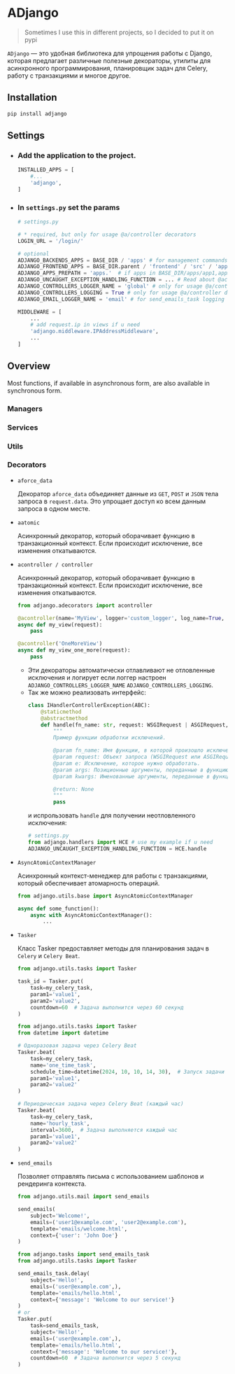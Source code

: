 # ADjango 

> Sometimes I use this in different projects, so I decided to put it on pypi

`ADjango` — это удобная библиотека для упрощения работы с Django, которая предлагает различные полезные декораторы, утилиты для асинхронного программирования, планировщик задач для Celery, работу с транзакциями и многое другое.

## Installation
```bash
pip install adjango
```

## Settings

* ### Add the application to the project.
    ```python
    INSTALLED_APPS = [
        #...
        'adjango',
    ]
    ```
* ### In `settings.py` set the params
    ```python
    # settings.py
  
    # * required, but only for usage @a/controller decorators
    LOGIN_URL = '/login/' 
  
    # optional
    ADJANGO_BACKENDS_APPS = BASE_DIR / 'apps' # for management commands
    ADJANGO_FRONTEND_APPS = BASE_DIR.parent / 'frontend' / 'src' / 'apps' # for management commands
    ADJANGO_APPS_PREPATH = 'apps.'  # if apps in BASE_DIR/apps/app1,app2...
    ADJANGO_UNCAUGHT_EXCEPTION_HANDLING_FUNCTION = ... # Read about @acontroller, @controller
    ADJANGO_CONTROLLERS_LOGGER_NAME = 'global' # only for usage @a/controller decorators
    ADJANGO_CONTROLLERS_LOGGING = True # only for usage @a/controller decorators
    ADJANGO_EMAIL_LOGGER_NAME = 'email' # for send_emails_task logging
    ```
    ```python
    MIDDLEWARE = [
        ...
        # add request.ip in views if u need
        'adjango.middleware.IPAddressMiddleware',  
        ...
    ]
    ```
## Overview
Most functions, if available in asynchronous form, are also available in synchronous form.

### Managers

### Services

### Utils

### Decorators
* `aforce_data`

    Декоратор `aforce_data` объединяет данные из `GET`, `POST` и `JSON` тела 
    запроса в `request.data`. Это упрощает доступ ко всем данным запроса в одном месте.

* `aatomic`

    Асинхронный декоратор, который оборачивает 
    функцию в транзакционный контекст. Если происходит исключение, все изменения откатываются.

* `acontroller / controller`

    Асинхронный декоратор, который оборачивает 
    функцию в транзакционный контекст. Если происходит исключение, все изменения откатываются.
    ```python
    from adjango.adecorators import acontroller

    @acontroller(name='MyView', logger='custom_logger', log_name=True, log_time=True)
    async def my_view(request):
        pass
  
    @acontroller('OneMoreView')
    async def my_view_one_more(request):
        pass
    ```
    * Эти декораторы автоматически отлавливают не отловленные исключения и логирует если логгер настроен 
    `ADJANGO_CONTROLLERS_LOGGER_NAME` `ADJANGO_CONTROLLERS_LOGGING`. 
    * Так же можно реализовать интерфейс:
        ```python
        class IHandlerControllerException(ABC):
            @staticmethod
            @abstractmethod
            def handle(fn_name: str, request: WSGIRequest | ASGIRequest, e: Exception, *args, **kwargs) -> None:
                """
                Пример функции обработки исключений.
        
                @param fn_name: Имя функции, в которой произошло исключение.
                @param request: Объект запроса (WSGIRequest или ASGIRequest).
                @param e: Исключение, которое нужно обработать.
                @param args: Позиционные аргументы, переданные в функцию.
                @param kwargs: Именованные аргументы, переданные в функцию.
        
                @return: None
                """
                pass
        ```
        и испрользовать `handle` для получении неотловленного исключения:
        ```python
        # settings.py
        from adjango.handlers import HCE # use my example if u need
        ADJANGO_UNCAUGHT_EXCEPTION_HANDLING_FUNCTION = HCE.handle
        ```
    


* `AsyncAtomicContextManager`

    Асинхронный контекст-менеджер для работы с транзакциями, который обеспечивает атомарность операций.
    ```python
    from adjango.utils.base import AsyncAtomicContextManager
    
    async def some_function():
        async with AsyncAtomicContextManager():
            ...  
    ```

* `Tasker`

    Класс Tasker предоставляет методы для планирования задач в `Celery` и `Celery Beat`.
    ```python
    from adjango.utils.tasks import Tasker
    
    task_id = Tasker.put(
        task=my_celery_task,
        param1='value1',
        param2='value2',
        countdown=60  # Задача выполнится через 60 секунд
    )
    ```
    ```python
    from adjango.utils.tasks import Tasker
    from datetime import datetime
    
    # Одноразовая задача через Celery Beat
    Tasker.beat(
        task=my_celery_task,
        name='one_time_task',
        schedule_time=datetime(2024, 10, 10, 14, 30),  # Запуск задачи 10 октября 2024 года в 14:30
        param1='value1',
        param2='value2'
    )
    
    # Периодическая задача через Celery Beat (каждый час)
    Tasker.beat(
        task=my_celery_task,
        name='hourly_task',
        interval=3600,  # Задача выполняется каждый час
        param1='value1',
        param2='value2'
    )
    ```

* `send_emails`

    Позволяет отправлять письма с использованием шаблонов и рендеринга контекста.
    ```python
    from adjango.utils.mail import send_emails
    
    send_emails(
        subject='Welcome!',
        emails=('user1@example.com', 'user2@example.com'),
        template='emails/welcome.html',
        context={'user': 'John Doe'}
    )
    ```
    ```python
    from adjango.tasks import send_emails_task
    from adjango.utils.tasks import Tasker
  
    send_emails_task.delay(
        subject='Hello!',
        emails=('user@example.com',),
        template='emails/hello.html',
        context={'message': 'Welcome to our service!'}
    )
    # or
    Tasker.put(
        task=send_emails_task,
        subject='Hello!',
        emails=('user@example.com',),
        template='emails/hello.html',
        context={'message': 'Welcome to our service!'},
        countdown=60  # Задача выполнится через 5 секунд
    )
    ```



